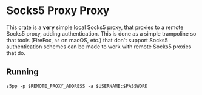 # Socks5 Proxy Proxy

This crate is a **very** simple local Socks5 proxy, that proxies to a remote Socks5 proxy, adding authentication.
This is done as a simple trampoline so that tools (FireFox, `nc` on macOS, etc.) that don't support Socks5 authentication schemes can be made to work with remote Socks5 proxies that do.

## Running

```
s5pp -p $REMOTE_PROXY_ADDRESS -a $USERNAME:$PASSWORD
```
